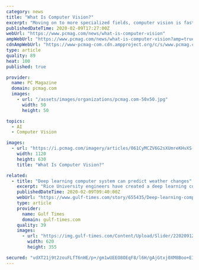 ```yaml
---
category: news
title: "What Is Computer Vision?"
excerpt: "Moving on to more specialized fields, computer vision is fast becoming an indispensable tool in medicine. Deep-learning algorithms are showing impressive accuracy at analyzing medical images. Hospitals and universities are using computer vision to predict ..."
publishedDateTime: 2020-02-09T17:27:00Z
webUrl: "https://www.pcmag.com/news/what-is-computer-vision"
ampWebUrl: "https://www.pcmag.com/news/what-is-computer-vision?amp=true"
cdnAmpWebUrl: "https://www-pcmag-com.cdn.ampproject.org/c/s/www.pcmag.com/news/what-is-computer-vision?amp=true"
type: article
quality: 89
heat: 100
published: true

provider:
  name: PC Magazine
  domain: pcmag.com
  images:
    - url: "/assets/images/organizations/pcmag.com-50x50.jpg"
      width: 50
      height: 50

topics:
  - AI
  - Computer Vision

images:
  - url: "https://i.pcmag.com/imagery/articles/061CyMCZV6G2sXUmreKHvXS-1.fit_lim.size_1200x630.v_1581020108.jpg"
    width: 1120
    height: 630
    title: "What Is Computer Vision?"

related:
  - title: "Deep learning computer system can predict weather changes"
    excerpt: "Rice University engineers have created a deep learning computer system that taught itself to accurately predict extreme weather events, like heat waves, up to five days in advance using minimal information about current weather conditions. Ironically, Rices self-learning ‘capsule neural network’ uses an analog method of weather forecasting ..."
    publishedDateTime: 2020-02-09T09:40:00Z
    webUrl: "https://www.gulf-times.com/story/655435/Deep-learning-computer-system-can-predict-weather-"
    type: article
    provider:
      name: Gulf Times
      domain: gulf-times.com
    quality: 39
    images:
      - url: "https://img.gulf-times.com/Content/Upload/Slider/220209123935183112931.jpg"
        width: 620
        height: 355

secured: "vdXT21j9t2zouFLfT6nHE/p+/gm1wUEEO8OEqF8/l6H/gAjGtxj0XM8Boo+EIIWM1ZBy/+sCUq9rryIEYto7RJ1Z+r3DGwMWUrRF9jO5y5nJ7dvADxfke6QJ4Ro7kRXOOL4dDjdN4FVs2sY8b3plrHxsM4rOOpAPUC2rEyG1cI8SQWOJ3mmDE9h8g83Lp96PdLSyPmmmRD/rE5TfaxqS21fr42aHHBOvJ25sUSjrV/dyQQUKjndSkIDbqOZ8HB4T2zCbnzyFDRE/SIJ1otFvMRzJnHdcP57aOx4UiN/g/G9GbwsiJWh5rSwGBPOe1E1n2pr4D7dHd/9jvGqJRFWBsJxLV8WBdsMcmF7VFk6vNfoGSd/K0RUfPf8+Kj5mEIyBv8aXqFXfu+NscoLnbczfoL+qi43GuoLG9b8tV1WPtriaP5Gzmt198s3wkUz0xrYO5WMBFEUtonU+/y8+JkNOb7I0c7ddDCu/hF3DDo06CVA=;3gL3sOM79CIY48QxzO4LFQ=="
---
```


